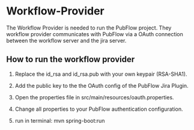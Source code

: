 # Workflow-Provider

The Workflow Provider is needed to run the PubFlow project. They workflow provider communicates with PubFlow via a OAuth connection between the workflow server and the jira server.

## How to run the workflow provider
1. Replace the id_rsa and id_rsa.pub with your own keypair (RSA-SHA1).
2. Add the public key to the the OAuth config of the PubFlow Jira Plugin.
3. Open the properties file in src/main/resources/oauth.properties.
4. Change all properties to your PubFlow authentication configuration.

5. run in terminal: mvn spring-boot:run
